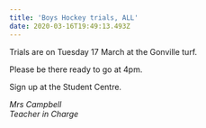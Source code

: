 ```yaml
---
title: 'Boys Hockey trials, ALL'
date: 2020-03-16T19:49:13.493Z
---
```

Trials are on Tuesday 17 March at the Gonville turf. 

Please be there ready to go at 4pm.  

Sign up at the Student Centre. 

*Mrs Campbell  
Teacher in Charge*